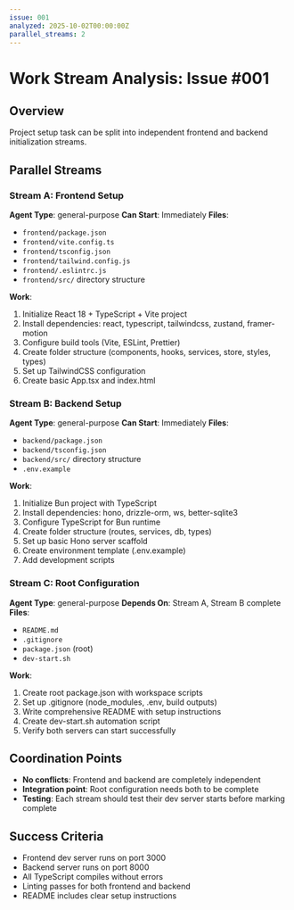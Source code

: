 ```yaml
---
issue: 001
analyzed: 2025-10-02T00:00:00Z
parallel_streams: 2
---
```


# Work Stream Analysis: Issue #001

## Overview
Project setup task can be split into independent frontend and backend initialization streams.

## Parallel Streams

### Stream A: Frontend Setup
**Agent Type**: general-purpose
**Can Start**: Immediately
**Files**:
- `frontend/package.json`
- `frontend/vite.config.ts`
- `frontend/tsconfig.json`
- `frontend/tailwind.config.js`
- `frontend/.eslintrc.js`
- `frontend/src/` directory structure

**Work**:
1. Initialize React 18 + TypeScript + Vite project
2. Install dependencies: react, typescript, tailwindcss, zustand, framer-motion
3. Configure build tools (Vite, ESLint, Prettier)
4. Create folder structure (components, hooks, services, store, styles, types)
5. Set up TailwindCSS configuration
6. Create basic App.tsx and index.html

### Stream B: Backend Setup
**Agent Type**: general-purpose
**Can Start**: Immediately
**Files**:
- `backend/package.json`
- `backend/tsconfig.json`
- `backend/src/` directory structure
- `.env.example`

**Work**:
1. Initialize Bun project with TypeScript
2. Install dependencies: hono, drizzle-orm, ws, better-sqlite3
3. Configure TypeScript for Bun runtime
4. Create folder structure (routes, services, db, types)
5. Set up basic Hono server scaffold
6. Create environment template (.env.example)
7. Add development scripts

### Stream C: Root Configuration
**Agent Type**: general-purpose
**Depends On**: Stream A, Stream B complete
**Files**:
- `README.md`
- `.gitignore`
- `package.json` (root)
- `dev-start.sh`

**Work**:
1. Create root package.json with workspace scripts
2. Set up .gitignore (node_modules, .env, build outputs)
3. Write comprehensive README with setup instructions
4. Create dev-start.sh automation script
5. Verify both servers can start successfully

## Coordination Points

- **No conflicts**: Frontend and backend are completely independent
- **Integration point**: Root configuration needs both to be complete
- **Testing**: Each stream should test their dev server starts before marking complete

## Success Criteria

- Frontend dev server runs on port 3000
- Backend server runs on port 8000
- All TypeScript compiles without errors
- Linting passes for both frontend and backend
- README includes clear setup instructions
